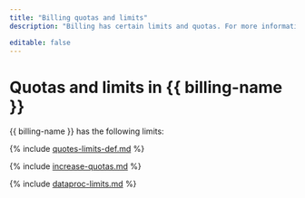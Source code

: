 ```yaml
---
title: "Billing quotas and limits"
description: "Billing has certain limits and quotas. For more information about the service restrictions, read this article."

editable: false
---
```


# Quotas and limits in {{ billing-name }}

{{ billing-name }} has the following limits:

{% include [quotes-limits-def.md](../../_includes/quotes-limits-def.md) %}

{% include [increase-quotas.md](../../_includes/increase-quotas.md) %}

{% include [dataproc-limits.md](../../_includes/billing/billing-limits.md) %}
